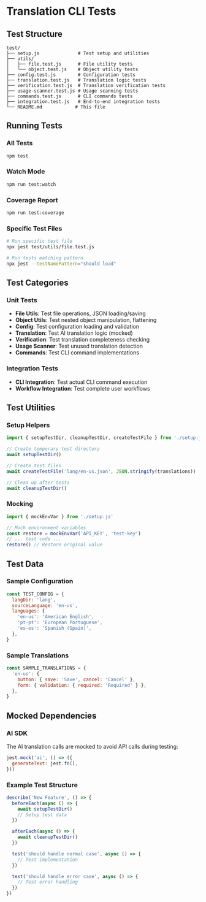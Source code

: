 # Translation CLI Tests

## Test Structure

```
test/
├── setup.js              # Test setup and utilities
├── utils/
│   ├── file.test.js      # File utility tests
│   └── object.test.js    # Object utility tests
├── config.test.js        # Configuration tests
├── translation.test.js   # Translation logic tests
├── verification.test.js  # Translation verification tests
├── usage-scanner.test.js # Usage scanning tests
├── commands.test.js      # CLI commands tests
├── integration.test.js   # End-to-end integration tests
└── README.md            # This file
```

## Running Tests

### All Tests

```bash
npm test
```

### Watch Mode

```bash
npm run test:watch
```

### Coverage Report

```bash
npm run test:coverage
```

### Specific Test Files

```bash
# Run specific test file
npx jest test/utils/file.test.js

# Run tests matching pattern
npx jest --testNamePattern="should load"
```

## Test Categories

### Unit Tests

- **File Utils**: Test file operations, JSON loading/saving
- **Object Utils**: Test nested object manipulation, flattening
- **Config**: Test configuration loading and validation
- **Translation**: Test AI translation logic (mocked)
- **Verification**: Test translation completeness checking
- **Usage Scanner**: Test unused translation detection
- **Commands**: Test CLI command implementations

### Integration Tests

- **CLI Integration**: Test actual CLI command execution
- **Workflow Integration**: Test complete user workflows

## Test Utilities

### Setup Helpers

```js
import { setupTestDir, cleanupTestDir, createTestFile } from './setup.js'

// Create temporary test directory
await setupTestDir()

// Create test files
await createTestFile('lang/en-us.json', JSON.stringify(translations))

// Clean up after tests
await cleanupTestDir()
```

### Mocking

```js
import { mockEnvVar } from './setup.js'

// Mock environment variables
const restore = mockEnvVar('API_KEY', 'test-key')
// ... test code ...
restore() // Restore original value
```

## Test Data

### Sample Configuration

```js
const TEST_CONFIG = {
  langDir: 'lang',
  sourceLanguage: 'en-us',
  languages: {
    'en-us': 'American English',
    'pt-pt': 'European Portuguese',
    'es-es': 'Spanish (Spain)',
  },
}
```

### Sample Translations

```js
const SAMPLE_TRANSLATIONS = {
  'en-us': {
    button: { save: 'Save', cancel: 'Cancel' },
    form: { validation: { required: 'Required' } },
  },
}
```

## Mocked Dependencies

### AI SDK

The AI translation calls are mocked to avoid API calls during testing:

```js
jest.mock('ai', () => ({
  generateText: jest.fn(),
}))
```

### Example Test Structure

```js
describe('New Feature', () => {
  beforeEach(async () => {
    await setupTestDir()
    // Setup test data
  })

  afterEach(async () => {
    await cleanupTestDir()
  })

  test('should handle normal case', async () => {
    // Test implementation
  })

  test('should handle error case', async () => {
    // Test error handling
  })
})
```
